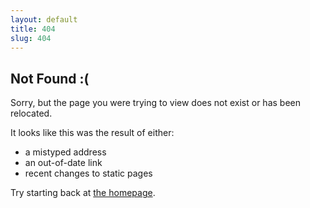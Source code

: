 ```yaml
---
layout: default
title: 404
slug: 404
---
```


## Not Found :(

Sorry, but the page you were trying to view does not exist or has been relocated.

It looks like this was the result of either:

* a mistyped address
* an out-of-date link
* recent changes to static pages

Try starting back at [the homepage](http://semanticss.com/).